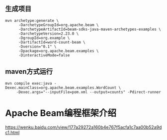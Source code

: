 
##  生成项目

```
mvn archetype:generate \
      -DarchetypeGroupId=org.apache.beam \
      -DarchetypeArtifactId=beam-sdks-java-maven-archetypes-examples \
      -DarchetypeVersion=2.23.0 \
      -DgroupId=org.example \
      -DartifactId=word-count-beam \
      -Dversion="0.1" \
      -Dpackage=org.apache.beam.examples \
      -DinteractiveMode=false
```
##  maven方式运行

```
mvn compile exec:java -Dexec.mainClass=org.apache.beam.examples.WordCount \
     -Dexec.args="--inputFile=pom.xml --output=counts" -Pdirect-runner
```




#  Apache Beam编程框架介绍   
https://wenku.baidu.com/view/177a29272a160b4e767f5acfa1c7aa00b52a9dc1.html   
